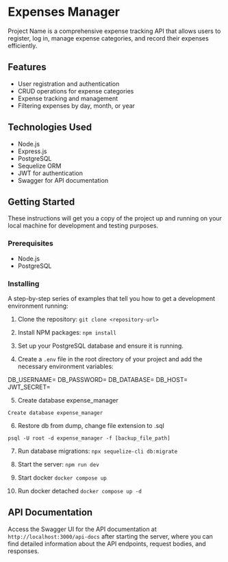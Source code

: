 # Expenses Manager

Project Name is a comprehensive expense tracking API that allows users to register, log in, manage expense categories, and record their expenses efficiently.

## Features

- User registration and authentication
- CRUD operations for expense categories
- Expense tracking and management
- Filtering expenses by day, month, or year

## Technologies Used

- Node.js
- Express.js
- PostgreSQL
- Sequelize ORM
- JWT for authentication
- Swagger for API documentation

## Getting Started

These instructions will get you a copy of the project up and running on your local machine for development and testing purposes.

### Prerequisites

- Node.js
- PostgreSQL


### Installing

A step-by-step series of examples that tell you how to get a development environment running:

1. Clone the repository:
`git clone <repository-url>`


2. Install NPM packages:
`npm install`


3. Set up your PostgreSQL database and ensure it is running.

4. Create a `.env` file in the root directory of your project and add the necessary environment variables:

DB_USERNAME=<your-db-username>
DB_PASSWORD=<your-db-password>
DB_DATABASE=<your-db-name>
DB_HOST=<your-db-host>
JWT_SECRET=<your-jwt-secret>

5. Create database expense_manager

`Create database expense_manager`

6. Restore db from dump, change file extension to .sql

`psql -U root -d expense_manager -f [backup_file_path]`

7. Run database migrations:
`npx sequelize-cli db:migrate`

8. Start the server:
`npm run dev`

8. Start docker
`docker compose up`

9. Run docker detached
`docker compose up -d`

## API Documentation

Access the Swagger UI for the API documentation at `http://localhost:3000/api-docs` after starting the server, where you can find detailed information about the API endpoints, request bodies, and responses.
